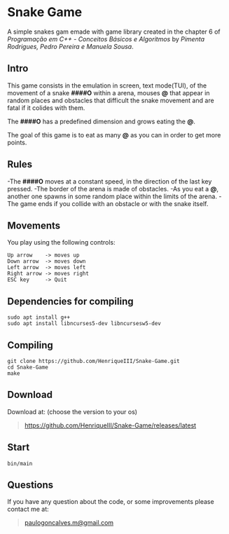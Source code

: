# Snake Game
A simple snakes gam emade with game library created in the chapter 6 of *Programação em C++ - Conceitos Básicos e Algoritmos* by *Pimenta Rodrigues, Pedro Pereira e Manuela Sousa*.

## Intro
This game consists in the emulation in screen, text mode(TUI), of the movement of a snake **####O** within a arena, mouses **@** that appear in random places and obstacles that difficult the snake movement and are fatal if it colides with them.

The **####O** has a predefined dimension and grows eating the **@**.

The goal of this game is to eat as many **@** as you can in order to get more points.

## Rules

-The **####O** moves at a constant speed, in the direction of the last key pressed.
-The border of the arena is made of obstacles.
-As you eat a **@**, another one spawns in some random place within the limits of the arena.
-The game ends if you collide with an obstacle or with the snake itself.

## Movements
You play using the following controls:
```
Up arrow    -> moves up
Down arrow  -> moves down
Left arrow  -> moves left
Right arrow -> moves right
ESC key     -> Quit
```
## Dependencies for compiling
```
sudo apt install g++
sudo apt install libncurses5-dev libncursesw5-dev
```
## Compiling
```
git clone https://github.com/HenriqueIII/Snake-Game.git
cd Snake-Game
make
```
## Download
Download at: (choose the version to your os)
> https://github.com/HenriqueIII/Snake-Game/releases/latest

## Start
```
bin/main
```
## Questions
If you have any question about the code, or some improvements please contact me at:
> paulogoncalves.m@gmail.com
